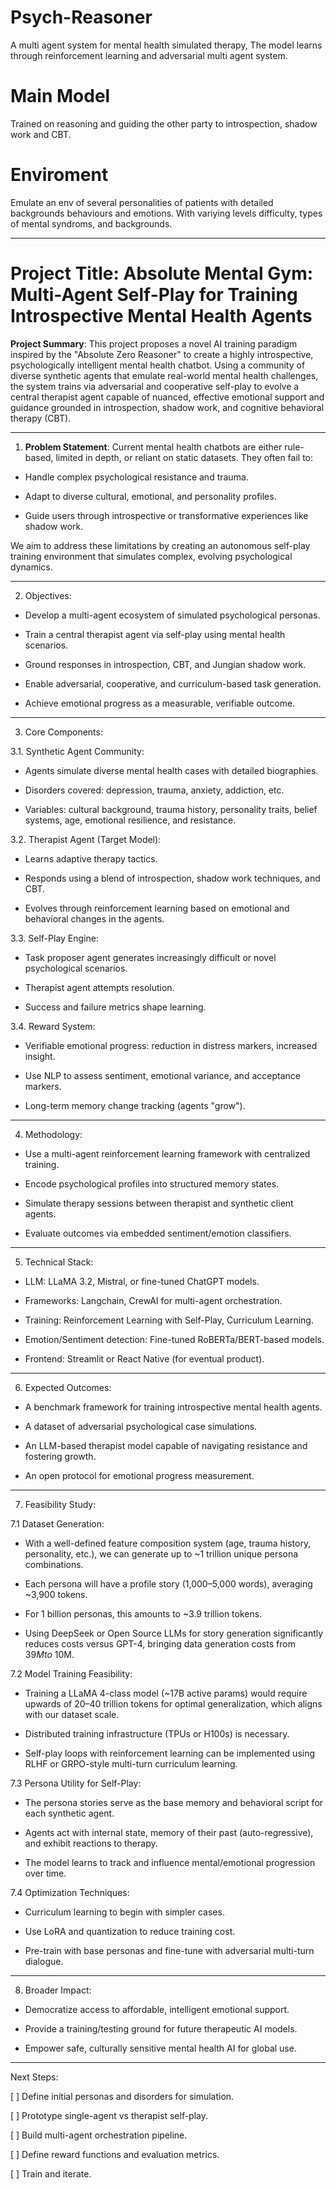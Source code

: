 # Psych-Reasoner
A multi agent system for mental health simulated therapy, The model learns through reinforcement learning  and adversarial multi agent system. 


# Main Model 
Trained on reasoning and guiding the other party to introspection, shadow work and CBT. 

# Enviroment 
Emulate an env of several personalities of patients with detailed backgrounds behaviours and emotions. With variying levels difficulty, types of mental syndroms, and backgrounds. 

---



# Project Title: Absolute Mental Gym: Multi-Agent Self-Play for Training Introspective Mental Health Agents

**Project Summary**: This project proposes a novel AI training paradigm inspired by the "Absolute Zero Reasoner" to create a highly introspective, psychologically intelligent mental health chatbot. Using a community of diverse synthetic agents that emulate real-world mental health challenges, the system trains via adversarial and cooperative self-play to evolve a central therapist agent capable of nuanced, effective emotional support and guidance grounded in introspection, shadow work, and cognitive behavioral therapy (CBT).


---

1. **Problem Statement**: Current mental health chatbots are either rule-based, limited in depth, or reliant on static datasets. They often fail to:

- Handle complex psychological resistance and trauma.

- Adapt to diverse cultural, emotional, and personality profiles.

- Guide users through introspective or transformative experiences like shadow work.


We aim to address these limitations by creating an autonomous self-play training environment that simulates complex, evolving psychological dynamics.


---

2. Objectives:

- Develop a multi-agent ecosystem of simulated psychological personas.

- Train a central therapist agent via self-play using mental health scenarios.

- Ground responses in introspection, CBT, and Jungian shadow work.

- Enable adversarial, cooperative, and curriculum-based task generation.

- Achieve emotional progress as a measurable, verifiable outcome.



---

3. Core Components:

3.1. Synthetic Agent Community:

- Agents simulate diverse mental health cases with detailed biographies.

- Disorders covered: depression, trauma, anxiety, addiction, etc.

- Variables: cultural background, trauma history, personality traits, belief systems, age, emotional resilience, and resistance.


3.2. Therapist Agent (Target Model):

- Learns adaptive therapy tactics.

- Responds using a blend of introspection, shadow work techniques, and CBT.

- Evolves through reinforcement learning based on emotional and behavioral changes in the agents.


3.3. Self-Play Engine:

- Task proposer agent generates increasingly difficult or novel psychological scenarios.

- Therapist agent attempts resolution.

- Success and failure metrics shape learning.


3.4. Reward System:

- Verifiable emotional progress: reduction in distress markers, increased insight.

- Use NLP to assess sentiment, emotional variance, and acceptance markers.

- Long-term memory change tracking (agents "grow").



---

4. Methodology:

- Use a multi-agent reinforcement learning framework with centralized training.

- Encode psychological profiles into structured memory states.

- Simulate therapy sessions between therapist and synthetic client agents.

- Evaluate outcomes via embedded sentiment/emotion classifiers.



---

5. Technical Stack:

- LLM: LLaMA 3.2, Mistral, or fine-tuned ChatGPT models.

- Frameworks: Langchain, CrewAI for multi-agent orchestration.

- Training: Reinforcement Learning with Self-Play, Curriculum Learning.

- Emotion/Sentiment detection: Fine-tuned RoBERTa/BERT-based models.

- Frontend: Streamlit or React Native (for eventual product).



---

6. Expected Outcomes:

- A benchmark framework for training introspective mental health agents.

- A dataset of adversarial psychological case simulations.

- An LLM-based therapist model capable of navigating resistance and fostering growth.

- An open protocol for emotional progress measurement.



---

7. Feasibility Study:

7.1 Dataset Generation:

- With a well-defined feature composition system (age, trauma history, personality, etc.), we can generate up to ~1 trillion unique persona combinations.

- Each persona will have a profile story (1,000–5,000 words), averaging ~3,900 tokens.

- For 1 billion personas, this amounts to ~3.9 trillion tokens.

- Using DeepSeek or Open Source LLMs for story generation significantly reduces costs versus GPT-4, bringing data generation costs from $39M to ~$10M.


7.2 Model Training Feasibility:

- Training a LLaMA 4-class model (~17B active params) would require upwards of 20–40 trillion tokens for optimal generalization, which aligns with our dataset scale.

- Distributed training infrastructure (TPUs or H100s) is necessary.

- Self-play loops with reinforcement learning can be implemented using RLHF or GRPO-style multi-turn curriculum learning.


7.3 Persona Utility for Self-Play:

- The persona stories serve as the base memory and behavioral script for each synthetic agent.

- Agents act with internal state, memory of their past (auto-regressive), and exhibit reactions to therapy.

- The model learns to track and influence mental/emotional progression over time.


7.4 Optimization Techniques:

- Curriculum learning to begin with simpler cases.

- Use LoRA and quantization to reduce training cost.

- Pre-train with base personas and fine-tune with adversarial multi-turn dialogue.



---

8. Broader Impact:

- Democratize access to affordable, intelligent emotional support.

- Provide a training/testing ground for future therapeutic AI models.

- Empower safe, culturally sensitive mental health AI for global use.



---

Next Steps:

[ ] Define initial personas and disorders for simulation.


[ ] Prototype single-agent vs therapist self-play.


[ ] Build multi-agent orchestration pipeline.


[ ] Define reward functions and evaluation metrics.


[ ] Train and iterate.




